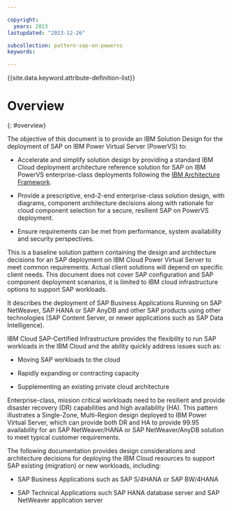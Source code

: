 ```yaml
---

copyright:
  years: 2023
lastupdated: "2023-12-26"

subcollection: pattern-sap-on-powervs
keywords:

---
```


{{site.data.keyword.attribute-definition-list}}

# Overview
{: #overview}

The objective of this document is to provide an IBM Solution Design
for the deployment of SAP on IBM Power Virtual Server (PowerVS) to:


-   Accelerate and simplify solution design by providing a standard IBM
    Cloud deployment architecture reference solution for SAP on IBM
    PowerVS enterprise-class deployments following the [IBM Architecture
    Framework](https://cloud.ibm.com/docs/architecture-framework?topic=architecture-framework-intro).

-   Provide a prescriptive, end-2-end enterprise-class solution design,
    with diagrams, component architecture decisions along with rationale
    for cloud component selection for a secure, resilient SAP on PowerVS
    deployment.

-   Ensure requirements can be met from performance, system availability
    and security perspectives.

This is a baseline solution pattern containing the
design and architecture decisions for an SAP deployment on IBM Cloud
Power Virtual Server to meet common requirements. Actual client
solutions will depend on specific client needs. This document does not
cover SAP configuration and SAP component deployment scenarios, it is
limited to IBM cloud infrastructure options to support SAP workloads.

It describes the deployment of SAP Business Applications Running on
SAP NetWeaver, SAP HANA or SAP AnyDB and other SAP products using
other technologies (SAP Content Server, or newer applications such as
SAP Data Intelligence).

IBM Cloud SAP-Certified Infrastructure provides the flexibility to run
SAP workloads in the IBM Cloud and the ability quickly address issues
such as:

-   Moving SAP workloads to the cloud

-   Rapidly expanding or contracting capacity

-   Supplementing an existing private cloud architecture

Enterprise-class, mission critical workloads need to be resilient and
provide disaster recovery (DR) capabilities and high availability (HA).
This pattern illustrates a Single-Zone, Multi-Region design deployed to
IBM Power Virtual Server, which can provide both DR and HA to provide
99.95 availability for an SAP NetWeaver/HANA or SAP NetWeaver/AnyDB
solution to meet typical customer requirements.

The following documentation provides design considerations and
architecture decisions for deploying the IBM Cloud resources to support
SAP existing (migration) or new workloads, including:

-   SAP Business Applications such as SAP S/4HANA or SAP BW/4HANA

-   SAP Technical Applications such SAP HANA database server and SAP
    NetWeaver application server

